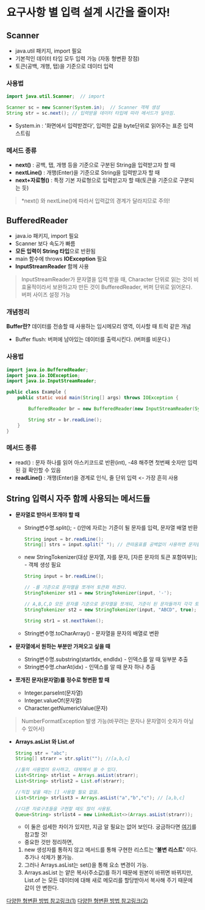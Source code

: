 # 요구사항 별 입력 설계 시간을 줄이자!

## Scanner
- java.util 패키지, import 필요
- 기본적인 데이터 타입 모두 입력 가능 (자동 형변환 장점)
- 토큰(공백, 개행, 탭)을 기준으로 데이터 입력

### 사용법
```java
import java.util.Scanner;  // import

Scanner sc = new Scanner(System.in);  // Scanner 객체 생성
String str = sc.next(); // 입력받을 데이터 타입에 따라 메서드가 달라짐.
```
- System.in : '화면에서 입력받겠다', 입력한 값을 byte단위로 읽어주는 표준 입력 스트림

### 메서드 종류
- **next()** : 공백, 탭, 개행 등을 기준으로 구분된 String을 입력받고자 할 때
- **nextLine()** : 개행(Enter)을 기준으로 String을 입력받고자 할 때
- **next+자료형()** : 특정 기본 자료형으로 입력받고자 할 때(토큰을 기준으로 구분되는 듯)  
>*next() 와 nextLine()에 따라서 입력값의 경계가 달라지므로 주의!


## BufferedReader
- java.io 패키지, import 필요
- Scanner 보다 속도가 빠름
- **모든 입력이 String 타입**으로 반환됨
- main 함수에 throws **IOException** 필요
- **InputStreamReader** 함께 사용
>InputStreamReader가 문자열을 입력 받을 때, Character 단위로 읽는 것이 비효율적이라서 보완하고자 만든 것이 BufferedReader, 버퍼 단위로 읽어온다. 버퍼 사이즈 설정 가능  

### 개념정리
**Buffer란?** 데이터를 전송할 때 사용하는 임시메모리 영역, 이사할 때 트럭 같은 개념
- Buffer flush: 버퍼에 남아있는 데이터를 출력시킨다. (버퍼를 비운다.)

### 사용법
```java
import java.io.BufferedReader;
import java.io.IOException;
import java.io.InputStreamReader;

public class Example {
    public static void main(String[] args) throws IOException {

        BufferedReader br = new BufferedReader(new InputStreamReader(System.in));

        String str = br.readLine();
    }
}
```
### 메서드 종류
- read() : 문자 하나를 읽어 아스키코드로 반환(int), -48 해주면 첫번째 숫자만 입력된 걸 확인할 수 있음
- **readLine()** : 개행(Enter)을 경계로 인식, 줄 단위 입력 <- 가장 흔히 사용

## String 입력시 자주 함께 사용되는 메서드들
- **문자열로 받아서 쪼개야 할 때**
  - String변수명.split(); - ()안에 자르는 기준이 될 문자를 입력, 문자열 배열 반환
    ```java
    String input = br.readLine();
    String[] strs = input.split(" "); // 큰따옴표를 공백없이 사용하면 문자를 하나씩 쪼갬.
    ```
  - new StringTokenizer(대상 문자열, 자를 문자, [자른 문자의 토큰 포함여부]); - 객체 생성 필요
    ```java
    String input = br.readLine();

    // -를 기준으로 문자열을 쪼개어 토큰화 하겠다.
    StringTokenizer st1 = new StringTokenizer(input, '-');

    // A,B,C,D 모든 문자를 기준으로 문자열을 쪼개되, 기준이 된 문자들까지 각각 토큰화 하겠다.
    StringTokenizer st2 = new StringTokenizer(input, "ABCD", true);

    String str1 = st.nextToken();
    ```
  - String변수명.toCharArray() - 문자열을 문자의 배열로 변환

- **문자열에서 원하는 부분만 가져오고 싶을 때**
  - String변수명.substring(startIdx, endIdx) - 인덱스를 알 때 일부분 추출
  - String변수명.charAt(idx) - 인덱스를 알 때 문자 하나 추출
  
  
- **쪼개진 문자(문자열)를 정수로 형변환 할 때**
  - Integer.parseInt(문자열)
  - Integer.valueOf(문자열)
  - Character.getNumericValue(문자)
>NumberFormatException 발생 가능(바꾸려는 문자나 문자열이 숫자가 아닐 수 있어서)

- **Arrays.asList 와 List.of**
  ```java
  String str = "abc";
  String[] strarr = str.split(""); //[a,b,c]

  //둘의 사용법이 유사하고, 대체해서 쓸 수 있다.
  List<String> strlist = Arrays.asList(strarr);
  List<String> strlist2 = List.of(strarr);

  //직접 넣을 때는 [] 사용할 필요 없음.
  List<String> strlist3 = Arrays.asList("a","b","c"); // [a,b,c]

  //다른 자료구조들을 구현할 때도 많이 사용됨.
  Queue<String> strlist4 = new LinkedList<>(Arrays.asList(strarr));
  ```
  - 이 둘은 섬세한 차이가 있지만, 지금 알 필요는 없어 보인다. 궁금하다면 [여기](https://inpa.tistory.com/entry/JAVA-%E2%98%95-ArraysasList-%EC%99%80-Listof-%EC%B0%A8%EC%9D%B4-%ED%95%9C%EB%B0%A9-%EC%A0%95%EB%A6%AC_)를 참고할 것!
  - 중요한 것만 정리하면,
  1. new 생성자를 통하지 않고 메서드를 통해 구현한 리스트는 **'불변 리스트'** 이다. 추가나 삭제가 불가능.
  2. 그러나 Arrays.asList는 set()을 통해 요소 변경이 가능.
  3. Arrays.asList 는 얕은 복사(주소값)를 하기 때문에 원본이 바뀌면 바뀌지만, List.of 는 모든 데이터에 대해 새로 메모리를 할당받아서 복사해 주기 때문에 값이 안 변한다.

[다양한 형변환 방법 참고링크(1)](https://hello-judy-world.tistory.com/178)
[다양한 형변환 방법 참고링크(2)](https://hello-judy-world.tistory.com/180)
